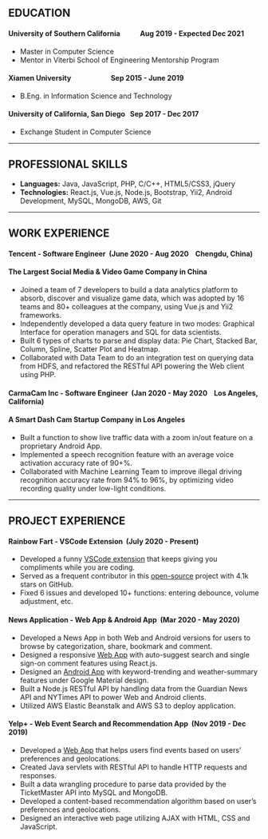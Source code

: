 ## EDUCATION 
#### University of Southern California&nbsp;&nbsp;&nbsp;&nbsp;&nbsp;&nbsp;&nbsp;&nbsp;&nbsp;&nbsp;&nbsp;&nbsp;Aug 2019 - Expected Dec 2021
  -	Master in Computer Science
  - Mentor in Viterbi School of Engineering Mentorship Program
#### Xiamen University&nbsp;&nbsp;&nbsp;&nbsp;&nbsp;&nbsp;&nbsp;&nbsp;&nbsp;&nbsp;&nbsp;&nbsp;&nbsp;&nbsp;&nbsp;&nbsp;&nbsp;&nbsp;&nbsp;&nbsp;&nbsp;&nbsp;&nbsp;&nbsp;Sep 2015 - June 2019
  - B.Eng. in Information Science and Technology
#### University of California, San Diego&nbsp;&nbsp;&nbsp;Sep 2017 - Dec 2017
  - Exchange Student in Computer Science
  
---

## PROFESSIONAL SKILLS
- **Languages:** Java, JavaScript, PHP, C/C++, HTML5/CSS3, jQuery
- **Technologies:** React.js, Vue.js, Node.js, Bootstrap, Yii2, Android Development, MySQL, MongoDB, AWS, Git

---

## WORK EXPERIENCE
#### Tencent - Software Engineer&nbsp;&nbsp;(June 2020 - Aug 2020&nbsp;&nbsp;&nbsp;&nbsp;Chengdu, China)
#### The Largest Social Media & Video Game Company in China                                        
- Joined a team of 7 developers to build a data analytics platform to absorb, discover and visualize game data, which was adopted by 16 teams and 80+ colleagues at the company, using Vue.js and Yii2 frameworks.
- Independently developed a data query feature in two modes: Graphical Interface for operation managers and SQL for data scientists.
- Built 6 types of charts to parse and display data: Pie Chart, Stacked Bar, Column, Spline, Scatter Plot and Heatmap.
- Collaborated with Data Team to do an integration test on querying data from HDFS, and refactored the RESTful API powering the Web client using PHP.

#### CarmaCam Inc - Software Engineer&nbsp;&nbsp;(Jan 2020 - May 2020&nbsp;&nbsp;&nbsp;&nbsp;Los Angeles, California)
#### A Smart Dash Cam Startup Company in Los Angeles                                         
- Built a function to show live traffic data with a zoom in/out feature on a proprietary Android App.
- Implemented a speech recognition feature with an average voice activation accuracy rate of 90+%.
- Collaborated with Machine Learning Team to improve illegal driving recognition accuracy rate from 94% to 96%, by optimizing video recording quality under low-light conditions.

---
## PROJECT EXPERIENCE
#### Rainbow Fart - VSCode Extension&nbsp;&nbsp;(July 2020 - Present)
- Developed a funny [VSCode extension](https://saekiraku.github.io/vscode-rainbow-fart) that keeps giving you compliments while you are coding.
- Served as a frequent contributor in this [open-source](https://github.com/SaekiRaku/vscode-rainbow-fart) project with 4.1k stars on GitHub.
- Fixed 6 issues and developed 10+ functions: entering debounce, volume adjustment, etc.

#### News Application - Web App & Android App&nbsp;&nbsp;(Mar 2020 - May 2020)
- Developed a News App in both Web and Android versions for users to browse by categorization, share, bookmark and comment.
- Designed a responsive [Web App](https://youtu.be/clApZ6_qLIg) with auto-suggest search and single sign-on comment features using React.js.
- Designed an [Android App](https://www.youtube.com/watch?v=tnAQh_3O_Ho) with keyword-trending and weather-summary features under Google Material design.
- Built a Node.js RESTful API by handling data from the Guardian News API and NYTimes API to power Web and Android clients.
- Utilized AWS Elastic Beanstalk and AWS S3 to deploy application.

#### Yelp+ - Web Event Search and Recommendation App&nbsp;&nbsp;(Nov 2019 - Dec 2019)
- Developed a [Web App](https://github.com/xiaomingniu129/EventRecommendation) that helps users find events based on users’ preferences and geolocations.
- Created Java servlets with RESTful API to handle HTTP requests and responses.
- Built a data wrangling procedure to parse data provided by the TicketMaster API into MySQL and MongoDB.
- Developed a content-based recommendation algorithm based on user’s preferences and geolocations.
- Designed an interactive web page utilizing AJAX with HTML, CSS and JavaScript.
